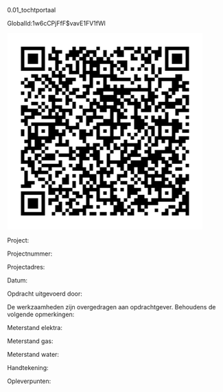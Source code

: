 0.01_tochtportaal

GlobalId:1w6cCPjFfF$vavE1FV1fWl

![picture](https://github.com/C-Claus/Data-Files/blob/master/QR_codes/KDV/0.01_tochtportaal.png)

Project:

Projectnummer:

Projectadres:

Datum:

Opdracht uitgevoerd door:

De werkzaamheden zijn overgedragen aan opdrachtgever. Behoudens de volgende opmerkingen:

Meterstand elektra:

Meterstand gas:

Meterstand water:

Handtekening:

Opleverpunten:
